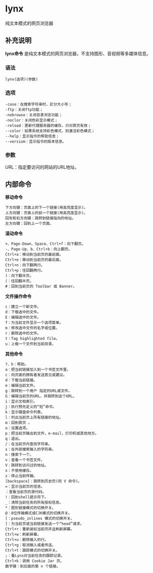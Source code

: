 lynx
===

纯文本模式的网页浏览器

## 补充说明

**lynx命令** 是纯文本模式的网页浏览器，不支持图形、音视频等多媒体信息。

###  语法

```shell
lynx(选项)(参数)
```

###  选项

```shell
-case：在搜索字符串时，区分大小写；
-ftp：关闭ftp功能；
-nobrowse：关闭目录浏览功能；
-noclor：关闭色彩显示模式；
-reload：更新代理服务器的缓存，只对首页有效；
--color：如果系统支持彩色模式，则激活彩色模式；
--help：显示指令的帮助信息；
--versiom：显示指令的版本信息。
```

###  参数

URL：指定要访问的网站的URL地址。

## 内部命令  

 **移动命令** 

```shell
下方向键：页面上的下一个链接(用高亮度显示)。
上方向键：页面上的前一个链接(用高亮度显示)。
回车和右方向键：跳转到链接指向的地址。
左方向键：回到上一个页面。
```

 **滚动命令** 

```shell
+、Page-Down、Space、Ctrl+f：向下翻页。
-、Page-Up、b、Ctrl+b：向上翻页。
Ctrl+a：移动到当前页的最前面。
Ctrl+e：移动到当前页的最后面。
Ctrl+n：向下翻两行。
Ctrl+p：往回翻两行。
)：向下翻半页。
(：往回翻半页。
#：回到当前页的 Toolbar 或 Banner。
```

 **文件操作命令** 

```shell
c：建立一个新文件。
d：下载选中的文件。
E：编辑选中的文件。
f：为当前文件显示一个选项菜单。
m：修改选中文件的名字或位置。
r：删除选中的文件。
t：Tag highlighted file。
u：上载一个文件到当前目录。
```

 **其他命令** 

```shell
?、h：帮助。
a：把当前链接加入到一个书签文件里。
c：向页面的拥有者发送意见或建议。
d：下载当前链接。
e：编辑当前文件。
g：跳转到一个用户 指定的URL或文件。
G：编辑当前页的URL，并跳转到这个URL。
i：显示文档索引。
j：执行预先定义的“短”命令。
k：显示键盘命令列表。
l：列出当前页上所有链接的地址。
m：回到首页 。
o：设置选项。
p：把当前页输出到文件，e-mail，打印机或其他地方。
q：退出。
/：在当前页内查找字符串。
s：在外部搜索输入的字符串。
n：搜索下一个。
v：查看一个书签文件。
V：跳转到访问过的地址。
x：不使用缓存。
z：停止当前传输。
[backspace]：跳转到历史页(同 V 命令)。
=：显示当前页的信息。
：查看当前页的源代码。
!：回到shell提示符下。
_：清除当前任务的所有授权信息。
*：图形链接模式的切换开关。
@：8位传输模式或CJK模式的切换开关。
[：pseudo_inlines 模式的切换开关。
]：为当前页或当前链接发送一个“head”请求。
Ctrl+r：重新装如当前页并且刷新屏幕。
Ctrl+w：刷新屏幕。
Ctrl+u：删除输入的行。
Ctrl+g：取消输入或者传送。
Ctrl+t：跟踪模式的切换开关。
;：看Lynx对当前任务的跟踪记录。
Ctrl+k：调用 Cookie Jar 页。
数字键：到后面的第 n 个链接。
```


<!-- Linux命令行搜索引擎：https://github.com/wsdo/linux-complete-guide.git -->
